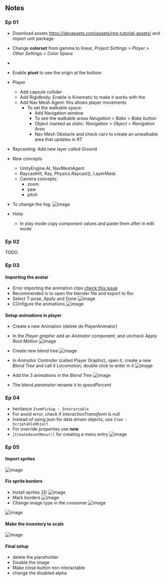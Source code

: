 
## Notes

### Ep 01

- Download assets https://devassets.com/assets/rpg-tutorial-assets/ and import unit package


- Change **colorset** from gamma to linear, *Project Settings > Player > Other Settings > Color Space*
- 
- Enable **pivot** to see the origin at the bottom

- Player
  - Add capsule collider
  - Add Rigidbody: Enable is Kinematic to make it works with the 
  - Add Nav Mesh Agent: this allows player movements
    - To set the walkable space:
      - Add Navigation window
      - To see the walkable areas *Navgation > Bake > Bake button*
      - Object marked as static: *Navigation > Object > Navigation Area*
      - Nav Mesh Obstacle and check carv to create an unwalkable area that updates in RT
  
- Raycasting: Add new layer called Ground

- New concepts
  - UnityEngine.AI, NavMeshAgent
  - RaycastHit, Ray, Physics.Raycast(), LayerMask
  - Camera concepts:
    - zoom
    - yaw
    - pitch

- To change the fog: 
    ![image](notes/images/ep01-1.png)

- Hints
  - In play mode copy component values and paste them after in edit mode

### Ep 02
TODO

### Ep 03

#### Importing the avatar
  - Error importing the animation clips [check this issue](https://issuetracker.unity3d.com/issues/using-multiple-animation-clips-in-blender-not-all-animation-clips-are-imported-using-a-blend-file) 
  - Recommended is to open the blender file and export to fbx
  - Select T-pose, Apply and Done 
  ![image](notes/images/ep03-02.png)
  - COnfigure the animations
  ![image](notes/images/ep03-03.png)


#### Setup animations in player

  - Create a new Animation (delete de PlayerAnimator)

  - In the *Player graphic* add an *Animator* component, and uncheck *Apply Root Motion*
  ![image](notes/images/ep03-04.png)

  - Create new blend tree
  ![image](notes/images/ep03-01.png)

  - In *Animator Controller* (called Player Graphic), open it, create a new *Blend Tree* and call it Locomotion, double click to enter in it
  ![image](notes/images/ep03-05.png)


  - Add the 3 animations in the *Blend Tree*
  ![image](notes/images/ep03-06.png)

  - The blend *parameter* rename it to *speedPercent*
  
### Ep 04

- heritance `ItemPickup : Interactable`
- For avoid error, check if *interactionTramsform* is null
- Instead of using json for data driven objects, use `Item : ScriptableObject`
- For override properties use **new**
- `[CreateAssetMenu()]` for creating a menu entry
  ![image](notes/images/ep04-01.png)

### Ep 05

#### Import sprites
![image](notes/images/ep05-001.png)

#### Fix sprite borders
- Install sprites 2D
![image](notes/images/ep05-002.png)
- Mark borders
![image](notes/images/ep05-003.png)
- Change image type in the consumer
![image](notes/images/ep05-004.png)


![image](notes/images/ep05-005.png)

#### Make the inventory to scale
![image](notes/images/ep05-006.png)

#### Final setup
- delete the placeholder
- Disable the image
- Make close button non interactable
- change the disabled alpha